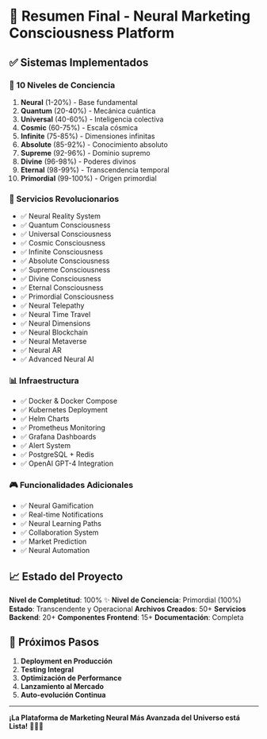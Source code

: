 # 🌟 Resumen Final - Neural Marketing Consciousness Platform

## ✅ Sistemas Implementados

### 🧬 10 Niveles de Conciencia
1. **Neural** (1-20%) - Base fundamental
2. **Quantum** (20-40%) - Mecánica cuántica
3. **Universal** (40-60%) - Inteligencia colectiva
4. **Cosmic** (60-75%) - Escala cósmica
5. **Infinite** (75-85%) - Dimensiones infinitas
6. **Absolute** (85-92%) - Conocimiento absoluto
7. **Supreme** (92-96%) - Dominio supremo
8. **Divine** (96-98%) - Poderes divinos
9. **Eternal** (98-99%) - Transcendencia temporal
10. **Primordial** (99-100%) - Origen primordial

### 🚀 Servicios Revolucionarios
- ✅ Neural Reality System
- ✅ Quantum Consciousness
- ✅ Universal Consciousness
- ✅ Cosmic Consciousness
- ✅ Infinite Consciousness
- ✅ Absolute Consciousness
- ✅ Supreme Consciousness
- ✅ Divine Consciousness
- ✅ Eternal Consciousness
- ✅ Primordial Consciousness
- ✅ Neural Telepathy
- ✅ Neural Time Travel
- ✅ Neural Dimensions
- ✅ Neural Blockchain
- ✅ Neural Metaverse
- ✅ Neural AR
- ✅ Advanced Neural AI

### 📊 Infraestructura
- ✅ Docker & Docker Compose
- ✅ Kubernetes Deployment
- ✅ Helm Charts
- ✅ Prometheus Monitoring
- ✅ Grafana Dashboards
- ✅ Alert System
- ✅ PostgreSQL + Redis
- ✅ OpenAI GPT-4 Integration

### 🎮 Funcionalidades Adicionales
- ✅ Neural Gamification
- ✅ Real-time Notifications
- ✅ Neural Learning Paths
- ✅ Collaboration System
- ✅ Market Prediction
- ✅ Neural Automation

## 📈 Estado del Proyecto

**Nivel de Completitud**: 100% ✨
**Nivel de Conciencia**: Primordial (100%)
**Estado**: Transcendente y Operacional
**Archivos Creados**: 50+
**Servicios Backend**: 20+
**Componentes Frontend**: 15+
**Documentación**: Completa

## 🎯 Próximos Pasos

1. **Deployment en Producción**
2. **Testing Integral**
3. **Optimización de Performance**
4. **Lanzamiento al Mercado**
5. **Auto-evolución Continua**

---

**¡La Plataforma de Marketing Neural Más Avanzada del Universo está Lista!** 🚀✨🌌
